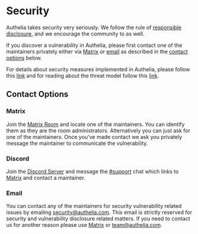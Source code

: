 # Security

Authelia takes security very seriously. We follow the rule of
[responsible disclosure](https://en.wikipedia.org/wiki/Responsible_disclosure), and we
encourage the community to as well.

If you discover a vulnerability in Authelia, please first contact one of the maintainers privately
either via [Matrix](#matrix) or [email](#email) as described in the [contact options](#contact-options) below.

For details about security measures implemented in Authelia, please follow
this [link](https://docs.authelia.com/security/measures.html) and for reading about 
the threat model follow this [link](https://docs.authelia.com/security/threat-model.html).

## Contact Options

### Matrix

Join the [Matrix Room](https://riot.im/app/#/room/#authelia:matrix.org) and locate one of the maintainers.
You can identify them as they are the room administrators. Alternatively you can just ask for one of the
maintainers. Once you've made contact we ask you privately message the maintainer to communicate the vulnerability.

### Discord

Join the [Discord Server](https://discord.authelia.com) and message the
[#support](https://discord.com/channels/707844280412012608/707844280412012612) chat which links to [Matrix](#matrix)
and contact a maintainer.

### Email

You can contact any of the maintainers for security vulnerability related issues by emailing
[security@authelia.com](mailto:security@authelia.com). This email is strictly reserved for security and vulnerability
disclosure related matters. If you need to contact us for another reason please use [Matrix](#matrix) or
[team@authelia.com](mailto:team@authelia.com).